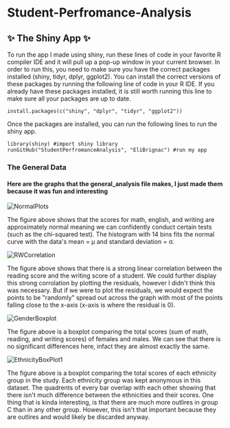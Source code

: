 # Student-Perfromance-Analysis

##  ✨ The Shiny App ✨
To run the app I made using shiny, run these lines of code in your favorite R compiler IDE and it will pull up a pop-up window in your current browser. In order to run this, you need to make sure you have the correct packages installed (shiny, tidyr, dplyr, ggplot2). You can install the correct versions of these packages by running the following line of code in your R IDE. If you already have these packages installed, it is still worth running this line to make sure all your packages are up to date.
```
install.packages(c("shiny", "dplyr", "tidyr", "ggplot2"))
```

Once the packages are installed, you can run the following lines to run the shiny app.
```
library(shiny) #import shiny library
runGitHub("StudentPerfromanceAnalysis", "EliBrignac") #run my app
```


### The General Data
#### Here are the graphs that the general_analysis file makes, I just made them because it was fun and interesting



![NormalPlots](https://user-images.githubusercontent.com/94129362/229267996-06ae047c-2eaf-4b83-97d4-acf1819aa58d.png)

The figure above shows that the scores for math, english, and writing are approximately normal meaning we can confidently conduct
certain tests (such as the chi-squared test). The histogram with 14 bins fits the normal curve with the data's mean = µ and standard deviation =	σ.



![RWCorrelation](https://user-images.githubusercontent.com/94129362/229268011-3e2b6c77-9c4c-4d8e-9153-2401607380e9.png)

The figure above shows that there is a strong linear correlation between the reading score and the writing score of a student. 
We could further display this strong corrolation by plotting the residuals, however I didn't think this was necessary. But if we 
were to plot the residuals, we would expect the points to be "randomly" spread out across the graph with most of the points falling close
to the x-axis (x-axis is where the residual is 0).

![GenderBoxplot](https://user-images.githubusercontent.com/94129362/229268007-0a522763-b6ea-49f7-970b-48e1d1ba9e57.png)

The figure above is a boxplot comparing the total scores (sum of math, reading, and writing scores) of females and males.
We can see that there is no significant differences here, infact they are almost exactly the same.

![EthnicityBoxPlot1](https://user-images.githubusercontent.com/94129362/229268012-1c34de8f-91b3-461f-acc9-da35f17dc6c9.png)

The figure above is a boxplot comparing the total scores of each ethnicity group in the study. Each ethnicity group was kept anonymous
in this dataset. The quadrents of every bar overlap with each other showing that there isn't much difference between the ethnicities 
and their scores. One thing that is kinda interesting, is that there are much more outlires in group C than in any other group. However, 
this isn't that important because they are outlires and would likely be discarded anyway.

